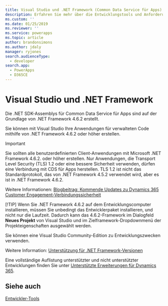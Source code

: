```yaml
---
title: Visual Studio und .NET Framework (Common Data Service für Apps) | Microsoft Docs
description: Erfahren Sie mehr über die Entwicklungstools und Anforderungen für verwalteten Code.
ms.custom: ''
ms.date: 01/25/2019
ms.reviewer: ''
ms.service: powerapps
ms.topic: article
author: brandonsimons
ms.author: jdaly
manager: ryjones
search.audienceType:
  - developer
search.app:
  - PowerApps
  - D365CE
---
```

# <a name="visual-studio-and-the-net-framework"></a>Visual Studio und .NET Framework

Die .NET SDK-Assemblys für Common Data Service für Apps sind auf der Grundlage von .NET Framework 4.6.2 erstellt. 

Sie können mit Visual Studio Ihre Anwendungen für verwalteten Code mithilfe von .NET Framework 4.6.2 oder höher erstellen. 

> [!IMPORTANT]
> Sie sollten alle benutzerdefinierten Client-Anwendungen mit Microsoft .NET Framework 4.6.2. oder höher erstellen.
> Nur Anwendungen, die Transport Level Security (TLS) 1.2 oder eine bessere Sicherheit verwenden, dürfen eine Verbindung mit CDS für Apps herstellen. TLS 1.2 ist nicht das Standardprotokoll, das von .NET Framework 4.5.2 verwendet wird, aber es ist in .NET Framework 4.6.2. 
> 
> Weitere Informationen: [Blogbeitrag: Kommende Updates zu Dynamics 365 Customer Engagement-Verbindungssicherheit](https://blogs.msdn.microsoft.com/crm/2017/09/28/updates-coming-to-dynamics-365-customer-engagement-connection-security/)
> 
> [!TIP]
> Wenn Sie .NET Framework 4.6.2 auf dem Entwicklungscomputer installieren, müssen Sie unbedingt das Entwicklerpaket installieren, und nicht nur die Laufzeit. Dadurch kann das 4.6.2-Framework im Dialogfeld **Neues Projekt** von Visual Studio und im Zielframework-Dropdownmenü der Projekteigenschaften ausgewählt werden.  

Sie können eine Visual Studio Community-Edition zu Entwicklungszwecken verwenden. 

[comment]: <> (However, use of extensions isn’t supported in the Express edition so you won’t be able to install useful extensions in that version of Visual Studio)

Weitere Information: [Unterstützung für .NET Framework-Versionen](/dynamics365/customer-engagement/developer/supported-extensions#SupportNET)

Eine vollständige Auflistung unterstützter und nicht unterstützter Entwicklungen finden Sie unter [Unterstützte Erweiterungen für Dynamics 365](/dynamics365/customer-engagement/developer/supported-extensions#SupportNET).

## <a name="see-also"></a>Siehe auch

 [Entwickler-Tools](/dynamics365/customer-engagement/developer/developer-tools)
